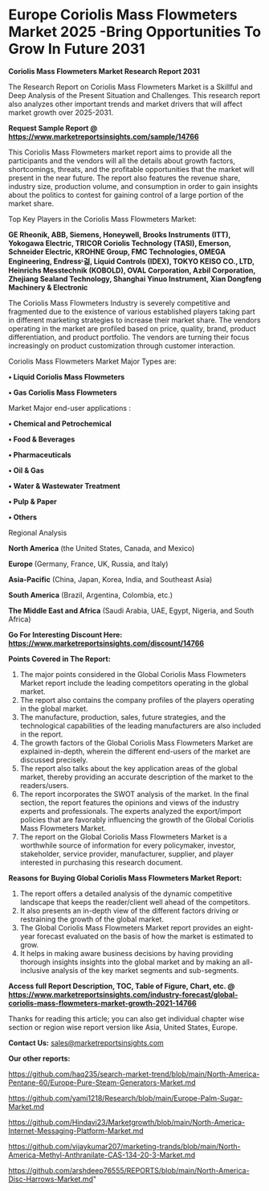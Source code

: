 # Europe Coriolis Mass Flowmeters Market 2025 -Bring Opportunities To Grow In Future 2031

<strong>Coriolis Mass Flowmeters Market Research Report 2031</strong>

The Research Report on Coriolis Mass Flowmeters Market is a Skillful and Deep Analysis of the Present Situation and Challenges. This research report also analyzes other important trends and market drivers that will affect market growth over 2025-2031.

<strong>Request Sample Report @ <a href=https://www.marketreportsinsights.com/sample/14766>https://www.marketreportsinsights.com/sample/14766</a></strong>

This Coriolis Mass Flowmeters market report aims to provide all the participants and the vendors will all the details about growth factors, shortcomings, threats, and the profitable opportunities that the market will present in the near future. The report also features the revenue share, industry size, production volume, and consumption in order to gain insights about the politics to contest for gaining control of a large portion of the market share.

Top Key Players in the Coriolis Mass Flowmeters Market:

<strong>GE Rheonik, ABB, Siemens, Honeywell, Brooks Instruments (ITT), Yokogawa Electric, TRICOR Coriolis Technology (TASI), Emerson, Schneider Electric, KROHNE Group, FMC Technologies, OMEGA Engineering, Endressᶫ걺, Liquid Controls (IDEX), TOKYO KEISO CO., LTD, Heinrichs Messtechnik (KOBOLD), OVAL Corporation, Azbil Corporation, Zhejiang Sealand Technology, Shanghai Yinuo Instrument, Xian Dongfeng Machinery & Electronic</strong>

The Coriolis Mass Flowmeters Industry is severely competitive and fragmented due to the existence of various established players taking part in different marketing strategies to increase their market share. The vendors operating in the market are profiled based on price, quality, brand, product differentiation, and product portfolio. The vendors are turning their focus increasingly on product customization through customer interaction.

Coriolis Mass Flowmeters Market Major Types are:

<strong>• Liquid Coriolis Mass Flowmeters

• Gas Coriolis Mass Flowmeters</strong>

Market Major end-user applications :

<strong>• Chemical and Petrochemical

• Food & Beverages

• Pharmaceuticals

• Oil & Gas

• Water & Wastewater Treatment

• Pulp & Paper

• Others</strong>

Regional Analysis

</u><strong><b>North America</b></strong> (the United States, Canada, and Mexico)

<strong><b>Europe </b></strong>(Germany, France, UK, Russia, and Italy)

<strong><b>Asia-Pacific</b></strong> (China, Japan, Korea, India, and Southeast Asia)

<strong><b>South America</b></strong> (Brazil, Argentina, Colombia, etc.)

<strong><b>The Middle East and Africa</b></strong> (Saudi Arabia, UAE, Egypt, Nigeria, and South Africa)

<strong>Go For Interesting Discount Here: <a href=https://www.marketreportsinsights.com/discount/14766>https://www.marketreportsinsights.com/discount/14766</a></strong>

<strong>Points Covered in The Report:</strong>
<ol>
  <li>The major points considered in the Global Coriolis Mass Flowmeters Market report include the leading competitors operating in the global market.</li>
  <li>The report also contains the company profiles of the players operating in the global market.</li>
  <li>The manufacture, production, sales, future strategies, and the technological capabilities of the leading manufacturers are also included in the report.</li>
  <li>The growth factors of the Global Coriolis Mass Flowmeters Market are explained in-depth, wherein the different end-users of the market are discussed precisely.</li>
  <li>The report also talks about the key application areas of the global market, thereby providing an accurate description of the market to the readers/users.</li>
  <li>The report incorporates the SWOT analysis of the market. In the final section, the report features the opinions and views of the industry experts and professionals. The experts analyzed the export/import policies that are favorably influencing the growth of the Global Coriolis Mass Flowmeters Market.</li>
  <li>The report on the Global Coriolis Mass Flowmeters Market is a worthwhile source of information for every policymaker, investor, stakeholder, service provider, manufacturer, supplier, and player interested in purchasing this research document.</li>
</ol>
<strong>Reasons for Buying Global Coriolis Mass Flowmeters Market Report:</strong>

<ol>
  <li>The report offers a detailed analysis of the dynamic competitive landscape that keeps the reader/client well ahead of the competitors.</li>
  <li>It also presents an in-depth view of the different factors driving or restraining the growth of the global market.</li>
  <li>The Global Coriolis Mass Flowmeters Market report provides an eight-year forecast evaluated on the basis of how the market is estimated to grow.</li>
  <li>It helps in making aware business decisions by having providing thorough insights insights into the global market and by making an all-inclusive analysis of the key market segments and sub-segments.</li>
</ol>
<strong>Access full Report Description, TOC, Table of Figure, Chart, etc. @ <a href=https://www.marketreportsinsights.com/industry-forecast/global-coriolis-mass-flowmeters-market-growth-2021-14766>https://www.marketreportsinsights.com/industry-forecast/global-coriolis-mass-flowmeters-market-growth-2021-14766</a></strong>


Thanks for reading this article; you can also get individual chapter wise section or region wise report version like Asia, United States, Europe.

<strong>Contact Us:</strong>
sales@marketreportsinsights.com

<strong>Our other reports:</strong>

<a href=https://github.com/haq235/search-market-trend/blob/main/North-America-Pentane-60/Europe-Pure-Steam-Generators-Market.md>https://github.com/haq235/search-market-trend/blob/main/North-America-Pentane-60/Europe-Pure-Steam-Generators-Market.md</a>

<a href=https://github.com/yami1218/Research/blob/main/Europe-Palm-Sugar-Market.md>https://github.com/yami1218/Research/blob/main/Europe-Palm-Sugar-Market.md</a>

<a href=https://github.com/Hindavi23/Marketgrowth/blob/main/North-America-Internet-Messaging-Platform-Market.md>https://github.com/Hindavi23/Marketgrowth/blob/main/North-America-Internet-Messaging-Platform-Market.md</a>

<a href=https://github.com/vijaykumar207/marketing-trands/blob/main/North-America-Methyl-Anthranilate-CAS-134-20-3-Market.md>https://github.com/vijaykumar207/marketing-trands/blob/main/North-America-Methyl-Anthranilate-CAS-134-20-3-Market.md</a>

<a href=https://github.com/arshdeep76555/REPORTS/blob/main/North-America-Disc-Harrows-Market.md>https://github.com/arshdeep76555/REPORTS/blob/main/North-America-Disc-Harrows-Market.md</a>"
